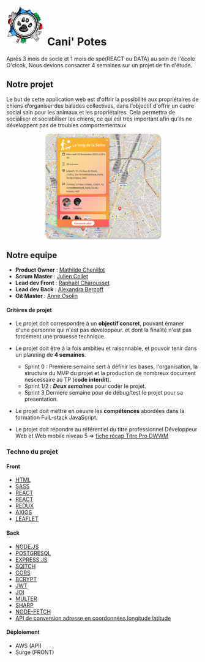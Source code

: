 # <img src="./FRONT/src/assets/navbar/canipotes_logo.png" width = 100px > Cani' Potes  


Après 3 mois de socle et 1 mois de spé(REACT ou DATA) au sein de l'école O'clcok, Nous devions consacrer 4 semaines sur un projet de fin d'étude.

## Notre projet 

Le but de cette application web est d'offrir la possibilité aux propriétaires de chiens d’organiser des balades collectives, dans l’objectif d'offrir un cadre social sain pour les animaux et les propriétaires. Cela permettra de socialiser et sociabiliser les chiens, ce qui est très important afin qu’ils ne développent pas de troubles comportementaux
<p align="center">
<img src="./FRONT/src/assets/img/home_map.png" style="width:300px;border-radius:10px;box-shadow: 2px 3px 3px rgba(166, 166, 166, 0.8);"></p>

## Notre equipe

- **Product Owner** : [Mathilde Chenillot](https://github.com/mathilde-chenillot)
- **Scrum Master** : [Julien Collet](https://github.com/JulienCLLT)
- **Lead dev Front** : [Raphaël Charousset](https://github.com/RaphaelCharousset)
- **Lead dev Back** : [Alexandra Bercoff](https://github.com/Alekiel42)
- **Git Master** : [Anne Osolin](https://github.com/AnneOsolin)


#### Critères de projet

- Le projet doit correspondre à un **objectif concret**, pouvant émaner d'une personne qui n'est pas développeur.
  et dont la finalité n'est pas forcément une prouesse technique.

- Le projet doit être à la fois ambitieu et raisonnable, et pouvoir tenir dans un planning de **4 semaines**.
  * Sprint 0 : Premiere semaine sert à définir les bases, l'organisation, la structure du MVP du projet et la production de nombreux document nescessaire au TP (**code interdit**).
  * Sprint 1/2 : ***Deux semaines*** pour coder le projet.
  * Sprint 3 Derniere semaine pour de débug/test le projet pour sa presentation.

- Le projet doit mettre en oeuvre les **compétences** abordées dans la formation FulL-stack JavaScript.

- Le projet doit répondre au référentiel du titre professionnel Développeur Web et Web mobile niveau 5 => [fiche récap Titre Pro DWWM](https://www.banque.di.afpa.fr/espaceemployeurscandidatsacteurs/EGPResultat.aspx?ct=01280m03&cd=&cr=&type=t)
  
### Techno du projet

#### Front
 
- [HTML](https://developer.mozilla.org/fr/docs/Web/HTML)
- [SASS](https://sass-lang.com/)
- [REACT](https://fr.reactjs.org/) 
- [REACT](https://reactrouter.com/web/guides/quick-start)
- [REDUX](https://redux.js.org/)
- [AXIOS](https://axios-http.com/docs/intro)
- [LEAFLET](https://leafletjs.com/)

#### Back
- [NODE.JS](https://nodejs.org/en/)
- [POSTGRESQL](https://www.postgresql.org/docs/13/app-psql.html)
- [EXPRESS.JS](https://expressjs.com/fr/)
- [SQITCH](https://sqitch.org/docs)
- [CORS](https://www.npmjs.com/package/cors)
- [BCRYPT](https://www.npmjs.com/package/bcrypt)
- [JWT](https://github.com/auth0/node-jsonwebtoken) 
- [JOI](https://joi.dev/)
- [MULTER](https://www.npmjs.com/package/multer)
- [SHARP](https://www.npmjs.com/package/sharp)
- [NODE-FETCH](https://www.npmjs.com/package/node-fetch) 
- [API de conversion adresse en coordonnées longitude latitude](https://geo.api.gouv.fr/adresse)

#### Déploiement
- AWS (API)
- Surge (FRONT)